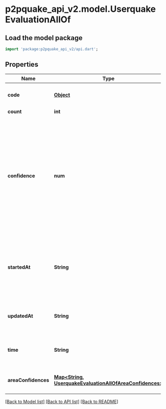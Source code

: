 # p2pquake_api_v2.model.UserquakeEvaluationAllOf

## Load the model package
```dart
import 'package:p2pquake_api_v2/api.dart';
```

## Properties
Name | Type | Description | Notes
------------ | ------------- | ------------- | -------------
**code** | [**Object**](.md) | 情報コード。常に9611です。 | [optional] 
**count** | **int** | 件数 | 
**confidence** | **num** | P2P地震情報 Beta3 における信頼度（0～1）   0: 非表示、0.97015: レベル1、0.96774: レベル2、0.97024: レベル3、0.98052: レベル4。   値は適合率 (precision) です。  | 
**startedAt** | **String** | 開始日時。地震感知情報のイベントを一意に識別するキーとなります。 形式は `2006/01/02 15:04:05.999` です。  | [optional] 
**updatedAt** | **String** | 更新日時。形式は `2006/01/02 15:04:05.999` です。 | [optional] 
**time** | **String** | 評価日時。形式は `2006/01/02 15:04:05.999` です。 | [optional] 
**areaConfidences** | [**Map<String, UserquakeEvaluationAllOfAreaConfidences>**](UserquakeEvaluationAllOfAreaConfidences.md) | 地域ごとの信頼度情報 | [optional] [default to const {}]

[[Back to Model list]](../README.md#documentation-for-models) [[Back to API list]](../README.md#documentation-for-api-endpoints) [[Back to README]](../README.md)


